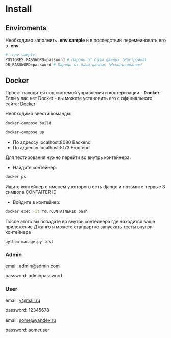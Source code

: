 # Install

## Enviroments

Необходимо заполнить **.env.sample** и в последствии перемеиновать его в **.env**

```python
# .env.sample
POSTGRES_PASSWORD=password # Пароль от базы данных (Настройка)
DB_PASSWORD=password # Пароль от базы данных (Использование)
```

## Docker

Проект находится под системой управления и контеризации - **Docker**.
Если у вас нет Docker - вы можете установить его с официального сайта: [Docker](https://www.docker.com/get-started/)

Необходимо ввести команды:

```bash
docker-compose build
```

```bash
docker-compose up
```

- По адрессу localhost:8080 Backend
- По адрессу localhost:5173 Frontend

Для тестирования нужно перейти во внутрь контейнера.

- Найдите контейнер:

```bash
docker ps
```

Ищите контейнер с именем у которого есть django и позьмите первые 3 символа CONTAITER ID

- Войдите в контейнер:

```bash
docker exec -it YourCONTAINERID bash
```

После этого вы попадате во внутрь контейнера где находится ваше приложение Джанго
и можете стандартно запускать тесты внутри контейнера

```bash
python manage.py test
```

### Admin

email: <admin@admin.com>

password: adminpassword

### User

email: <y@mail.ru>

password: 12345678


email: <some@yandex.ru>

password: someuser
